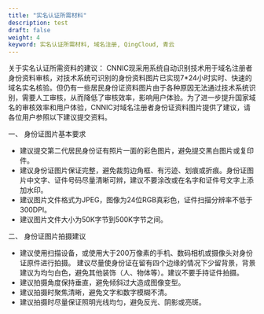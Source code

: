 ```yaml
---
title: "实名认证所需材料"
description: test
draft: false
weight: 4
keyword: 实名认证所需材料, 域名注册, QingCloud, 青云
---
```




关于实名认证所需资料的建议：
CNNIC现采用系统自动识别技术用于域名注册者身份资料审核，对技术系统可识别的身份资料图片已实现7*24小时实时、快速的域名实名核验。但仍有一些居民身份证资料图片由于各种原因无法通过技术系统识别，需要人工审核，从而降低了审核效率，影响用户体验。为了进一步提升国家域名的审核效率和用户体验，CNNIC对域名注册者身份证资料图片提供了建议，请各位用户参照以下建议提交资料。

一、 身份证图片基本要求

* 建议提交第二代居民身份证有照片一面的彩色图片，避免提交黑白图片或复印件。
* 建议身份证图片保证完整，避免裁剪边角框、有污迹、划痕或折痕。身份证图片中文字、证件号码尽量清晰可辨，建议不要涂改或在名字和证件号文字上添加水印。
* 建议图片文件格式为JPEG，图像为24位RGB真彩色，证件扫描分辨率不低于300DPI。
* 建议图片文件大小为50K字节到500K字节之间。

二、 身份证图片拍摄建议

* 建议使用扫描设备，或使用大于200万像素的手机、数码相机或摄像头对身份证原件进行拍摄。
    建议尽量使身份证在留有四个边缘的情况下少留背景，背景建议为均匀白色，避免其他装饰（人、物体等）。建议不要手持证件拍摄。
* 建议拍摄角度保持垂直，避免倾斜过大造成图像变型。
* 建议拍摄时聚焦清晰，避免文字和数字模糊不清。
* 建议拍摄时尽量保证照明光线均匀，避免反光、阴影或亮斑。

